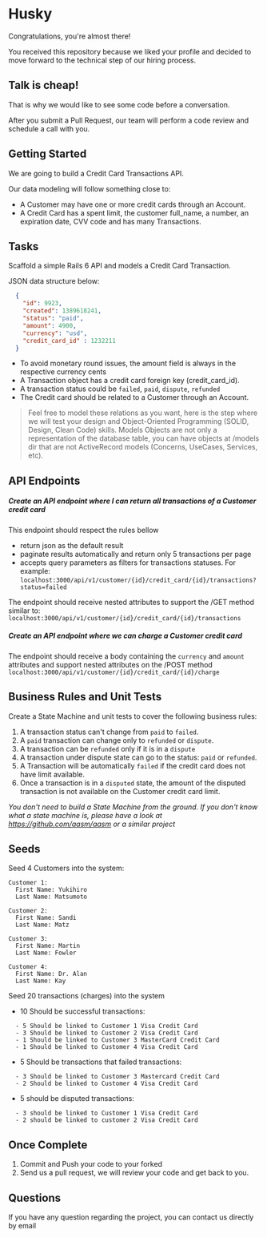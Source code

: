 # Husky

Congratulations, you're almost there! 

You received this repository because we liked your profile and decided to move forward to the technical step of our hiring process. 

## Talk is cheap! 

That is why we would like to see some code before a conversation. 

After you submit a Pull Request, our team will perform a code review and schedule a call with you.

## Getting Started
We are going to build a Credit Card Transactions API.

 Our data modeling will follow something close to:
 - A Customer may have one or more credit cards through an Account. 
 - A Credit Card has a spent limit, the customer full_name, a number, an expiration date, CVV code and has many Transactions.

## Tasks
Scaffold a simple Rails 6 API and models a Credit Card Transaction. 

JSON data structure below:
```json
  {
    "id": 9923,
    "created": 1389618241,
    "status": "paid",
    "amount": 4900,
    "currency": "usd",
    "credit_card_id" : 1232211
  }
 ``` 

- To avoid monetary round issues, the amount field is always in the respective currency cents
- A Transaction object has a credit card foreign key (credit_card_id). 
- A transaction status could be `failed`, `paid`, `dispute`, `refunded`
- The Credit card should be related to a Customer through an Account. 

> Feel free to model these relations as you want, here is the step where we will test your design and Object-Oriented Programming (SOLID, Design, Clean Code) skills. Models Objects are not only a representation of the database table, you can have objects at /models dir that are not ActiveRecord models (Concerns, UseCases, Services, etc).

## API Endpoints

##### Create an API endpoint where I can return all transactions of a Customer credit card
This endpoint should respect the rules bellow 
- return json as the default result
- paginate results automatically and return only 5 transactions per page
- accepts query parameters as filters for transactions statuses. For example:
```localhost:3000/api/v1/customer/{id}/credit_card/{id}/transactions?status=failed```

The endpoint should receive nested attributes to support the /GET method similar to: 
```localhost:3000/api/v1/customer/{id}/credit_card/{id}/transactions```

##### Create an API endpoint where we can charge a Customer credit card
The endpoint should receive a body containing the `currency` and `amount` attributes and support nested attributes on the /POST method
```localhost:3000/api/v1/customer/{id}/credit_card/{id}/charge```

## Business Rules and Unit Tests

Create a State Machine and unit tests to cover the following business rules:
1) A transaction status can't change from `paid` to `failed`. 
2) A `paid` transaction can change only to `refunded` or `dispute`.
2) A transaction can be `refunded` only if it is in a `dispute`
3) A transaction under dispute state can go to the status: `paid` or `refunded`.
4) A Transaction will be automatically `failed` if the credit card does not have limit available.
5) Once a transaction is in a `disputed` state, the amount of the disputed transaction is not available on the Customer credit card limit.

*You don't need to build a State Machine from the ground. If you don't know what a state machine is, please have a look at https://github.com/aasm/aasm or a similar project*

## Seeds

Seed 4 Customers into the system:
```
Customer 1: 
  First Name: Yukihiro 
  Last Name: Matsumoto

Customer 2: 
  First Name: Sandi
  Last Name: Matz

Customer 3: 
  First Name: Martin
  Last Name: Fowler

Customer 4: 
  First Name: Dr. Alan
  Last Name: Kay
```

Seed 20 transactions (charges) into the system

- 10 Should be successful transactions:
```
  - 5 Should be linked to Customer 1 Visa Credit Card
  - 3 Should be linked to Customer 2 Visa Credit Card
  - 1 Should be linked to Customer 3 MasterCard Credit Card
  - 1 Should be linked to Customer 4 Visa Credit Card
```
- 5 Should be transactions that failed transactions:
```
  - 3 Should be linked to Customer 3 Mastercard Credit Card
  - 2 Should be linked to Customer 4 Visa Credit Card
```

- 5 should be disputed transactions:
```
  - 3 should be linked to Customer 1 Visa Credit Card
  - 2 should be linked to customer 2 Visa Credit Card
 ```
## Once Complete
1) Commit and Push your code to your forked
2) Send us a pull request, we will review your code and get back to you.

## Questions
If you have any question regarding the project, you can contact us directly by email
